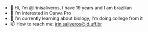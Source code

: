 - 👋 Hi, I’m @irinisaliveros, I have 19 years and I am brazilian
- 👀 I’m interested in Canva Pro
- 🌱 I’m currently learning about biology, I'm doing college from it
- 📫 How to reach me: irinisaliveros@id.uff.br

<!---
irinisaliveros/irinisaliveros is a ✨ special ✨ repository because its `README.md` (this file) appears on your GitHub profile.
You can click the Preview link to take a look at your changes.
--->
